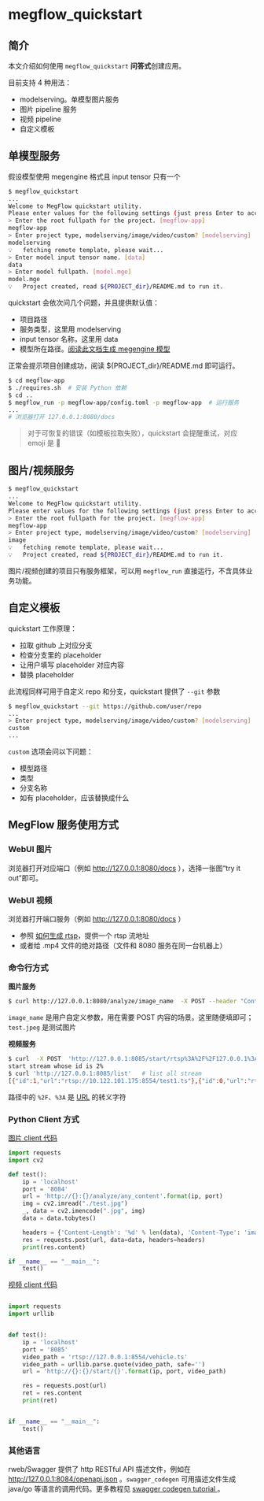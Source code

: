 # megflow_quickstart

## 简介

本文介绍如何使用 `megflow_quickstart`  **问答式**创建应用。

目前支持 4 种用法：
* modelserving。单模型图片服务
* 图片 pipeline 服务
* 视频 pipeline
* 自定义模板

## 单模型服务

假设模型使用 megengine 格式且 input tensor 只有一个

```bash
$ megflow_quickstart
...
Welcome to MegFlow quickstart utility.
Please enter values for the following settings (just press Enter to accept a default value, if one is given in brackets).
> Enter the root fullpath for the project. [megflow-app]
megflow-app
> Enter project type, modelserving/image/video/custom? [modelserving]
modelserving
💡   fetching remote template, please wait...
> Enter model input tensor name. [data]
data
> Enter model fullpath. [model.mge]
model.mge
💡   Project created, read ${PROJECT_dir}/README.md to run it.
```

quickstart 会依次问几个问题，并且提供默认值：
* 项目路径
* 服务类型，这里用 modelserving
* input tensor 名称，这里用 data
* 模型所在路径。[阅读此文档生成 megengine 模型](appendix-C-dump-model.zh.md)

正常会提示项目创建成功，阅读 ${PROJECT_dir}/README.md 即可运行。

```bash
$ cd megflow-app
$ ./requires.sh  # 安装 Python 依赖
$ cd ..
$ megflow_run -p megflow-app/config.toml -p megflow-app  # 运行服务
...
# 浏览器打开 127.0.0.1:8080/docs
```

> 对于可恢复的错误（如模板拉取失败），quickstart 会提醒重试，对应 emoji 是 🔧

## 图片/视频服务

```bash
$ megflow_quickstart
...
Welcome to MegFlow quickstart utility.
Please enter values for the following settings (just press Enter to accept a default value, if one is given in brackets).
> Enter the root fullpath for the project. [megflow-app]
megflow-app
> Enter project type, modelserving/image/video/custom? [modelserving]
image
💡   fetching remote template, please wait...
💡   Project created, read ${PROJECT_dir}/README.md to run it.
```

图片/视频创建的项目只有服务框架，可以用 `megflow_run` 直接运行，不含具体业务功能。

## 自定义模板

quickstart 工作原理：
* 拉取 github 上对应分支
* 检查分支里的 placeholder
* 让用户填写 placeholder 对应内容
* 替换 placeholder

此流程同样可用于自定义 repo 和分支，quickstart 提供了 `--git` 参数

```bash
$ megflow_quickstart --git https://github.com/user/repo
...
> Enter project type, modelserving/image/video/custom? [modelserving]
custom
...
```

`custom` 选项会问以下问题：
* 模型路径
* 类型
* 分支名称
* 如有 placeholder，应该替换成什么


## MegFlow 服务使用方式

### WebUI 图片
浏览器打开对应端口（例如 http://127.0.0.1:8080/docs ），选择一张图“try it out”即可。

### WebUI 视频
浏览器打开端口服务（例如 http://127.0.0.1:8080/docs ）

* 参照 [如何生成 rtsp](../how-to-build-and-run/generate-rtsp.zh.md)，提供一个 rtsp 流地址
* 或者给 .mp4 文件的绝对路径（文件和 8080 服务在同一台机器上）

### 命令行方式
**图片服务**
```bash
$ curl http://127.0.0.1:8080/analyze/image_name  -X POST --header "Content-Type:image/*"   --data-binary @test.jpeg
```

`image_name` 是用户自定义参数，用在需要 POST 内容的场景。这里随便填即可；`test.jpeg` 是测试图片

**视频服务**
```bash
$ curl  -X POST  'http://127.0.0.1:8085/start/rtsp%3A%2F%2F127.0.0.1%3A8554%2Ftest1.ts'  # start  rtsp://127.0.0.1:8554/test1.ts
start stream whose id is 2% 
$ curl 'http://127.0.0.1:8085/list'   # list all stream
[{"id":1,"url":"rtsp://10.122.101.175:8554/test1.ts"},{"id":0,"url":"rtsp://10.122.101.175:8554/test1.ts"}]%
```
路径中的 `%2F`、`%3A` 是 [URL](https://www.ietf.org/rfc/rfc1738.txt) 的转义字符


### Python Client 方式

[图片 client 代码](../../flow-python/examples/misc/image_client.py)
```Python
import requests
import cv2

def test():
    ip = 'localhost'
    port = '8084'
    url = 'http://{}:{}/analyze/any_content'.format(ip, port)
    img = cv2.imread("./test.jpg")
    _, data = cv2.imencode(".jpg", img)
    data = data.tobytes()

    headers = {'Content-Length': '%d' % len(data), 'Content-Type': 'image/*'}
    res = requests.post(url, data=data, headers=headers)
    print(res.content)

if __name__ == "__main__":
    test()
```


[视频 client 代码](../../flow-python/examples/misc/video_client.py)

```Python

import requests
import urllib


def test():
    ip = 'localhost'
    port = '8085'
    video_path = 'rtsp://127.0.0.1:8554/vehicle.ts'
    video_path = urllib.parse.quote(video_path, safe='')
    url = 'http://{}:{}/start/{}'.format(ip, port, video_path)

    res = requests.post(url)
    ret = res.content
    print(ret)


if __name__ == "__main__":
    test()
```

### 其他语言
rweb/Swagger 提供了 http RESTful API 描述文件，例如在 http://127.0.0.1:8084/openapi.json 。`swagger_codegen` 可用描述文件生成 java/go 等语言的调用代码。更多教程见 [swagger codegen tutorial ](https://swagger.io/tools/swagger-codegen/)。
